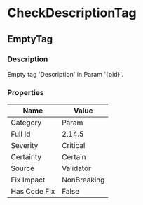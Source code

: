 ﻿---  
uid: Validator_2_14_5  
---

# CheckDescriptionTag

## EmptyTag

### Description

Empty tag 'Description' in Param '{pid}'.

### Properties

| Name         | Value       |
| ------------ | ----------- |
| Category     | Param       |
| Full Id      | 2.14.5      |
| Severity     | Critical    |
| Certainty    | Certain     |
| Source       | Validator   |
| Fix Impact   | NonBreaking |
| Has Code Fix | False       |
